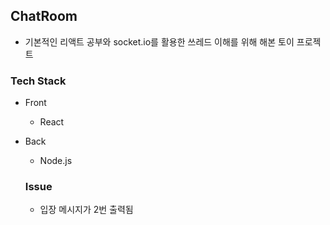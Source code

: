 ## ChatRoom

- 기본적인 리액트 공부와 socket.io를 활용한 쓰레드 이해를 위해 해본 토이 프로젝트

### Tech Stack
- Front
  - React
- Back
  - Node.js
  
  

  
  ### Issue
  - 입장 메시지가 2번 출력됨
